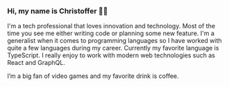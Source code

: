 ### Hi, my name is Christoffer 👋🏻

I'm a tech professional that loves innovation and technology. Most of the time you see me either writing code or planning some new feature. I'm a generalist when it comes to programming languages so I have worked with quite a few languages during my career. Currently my favorite language is TypeScript. I really enjoy to work with modern web technologies such as React and GraphQL.

I’m a big fan of video games and my favorite drink is coffee.

<!--
**crisu83/crisu83** is a ✨ _special_ ✨ repository because its `README.md` (this file) appears on your GitHub profile.

Here are some ideas to get you started:

- 🔭 I’m currently working on ...
- 🌱 I’m currently learning ...
- 👯 I’m looking to collaborate on ...
- 🤔 I’m looking for help with ...
- 💬 Ask me about ...
- 📫 How to reach me: ...
- 😄 Pronouns: ...
- ⚡ Fun fact: ...
-->
